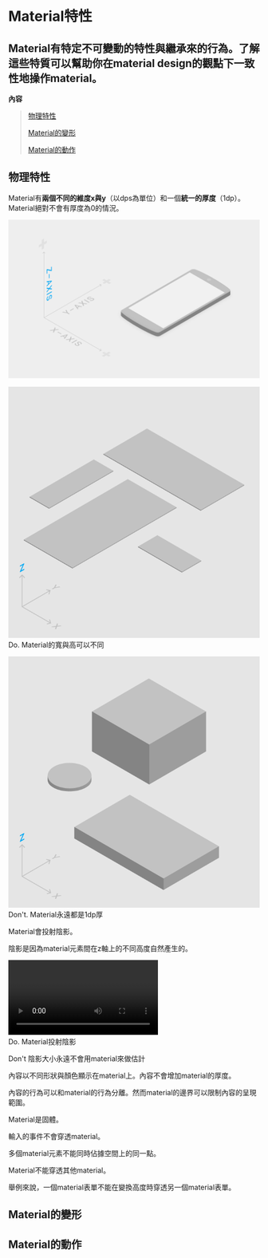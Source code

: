 # Material特性

<h2>Material有特定不可變動的特性與繼承來的行為。了解這些特質可以幫助你在material design的觀點下一致性地操作material。</h2>

**內容**

>[物理特性](#physicalproperties)
>
>[Material的變形](#transformingmaterial)
>
>[Material的動作](#movementofmaterial)

<h2 id='physicalproperties'>物理特性</h2>

Material有<b>兩個不同的維度x與y</b>（以dps為單位）和一個<b>統一的厚度</b>（1dp）。Material絕對不會有厚度為0的情況。

![components-whatismaterial_environment_3d_mdpi](images/components/components-whatismaterial_environment_3d_mdpi.png)

![components-whatismaterial_materialproperties_physicalproperties_thickness_01_yes_mdpi](images/components/components-whatismaterial_materialproperties_physicalproperties_thickness_01_yes_mdpi.png)
Do.
Material的寬與高可以不同

![components-whatismaterial_materialproperties_physicalproperties_thickness_02_no_mdpi](images/components/components-whatismaterial_materialproperties_physicalproperties_thickness_02_no_mdpi.png)
Don't.
Material永遠都是1dp厚

Material會投射陰影。

陰影是因為material元素間在z軸上的不同高度自然產生的。

<div class="qp-ui qp-ui-video-player qp-ui-video-player-mouse qp-ui-video-player-playing" data-qp-ui="{ 'VideoPlayer': {} }" data-qp-ui-data-id="qp:j">
              <video id="1-None_0B0NGgBg38lWWRWJfTERvdnM1bGc" crossorigin="anonymous" preload="metadata" loop="" tabindex="0">
                              <source src="//material-design.storage.googleapis.com/publish/v_1/quantumexternal/0B0NGgBg38lWWSE9IaUpqYzlpSW8/whatismaterial-materialprop-physicalprop-020201_PaperShadow_Do_xhdpi_007.webm" type="video/webm">
                                            <source src="//material-design.storage.googleapis.com/publish/v_1/quantumexternal/0B0NGgBg38lWWRWJfTERvdnM1bGc/whatismaterial-materialprop-physicalprop-020201_PaperShadow_Do_xhdpi_007.mp4" type="video/mp4">
                            </video>
            </div>
Do.
Material投射陰影

Don't
陰影大小永遠不會用material來做估計

內容以不同形狀與顏色顯示在material上。內容不會增加material的厚度。

內容的行為可以和material的行為分離。然而material的邊界可以限制內容的呈現範圍。

Material是固體。

輸入的事件不會穿透material。

多個material元素不能同時佔據空間上的同一點。

Material不能穿透其他material。

舉例來說，一個material表單不能在變換高度時穿透另一個material表單。



<h2 id='transformingmaterial'>Material的變形</h2>



<h2 id='movementofmaterial'>Material的動作</h2>
